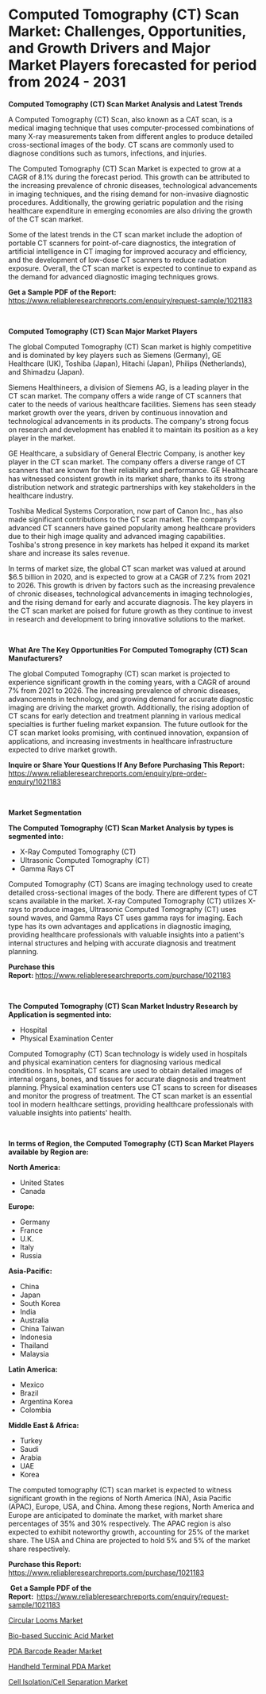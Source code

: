 <p><h1>Computed Tomography (CT) Scan Market: Challenges, Opportunities, and Growth Drivers and Major Market Players forecasted for period from 2024 - 2031</h1></p><p><strong>Computed Tomography (CT) Scan Market Analysis and Latest Trends</strong></p>
<p><p>A Computed Tomography (CT) Scan, also known as a CAT scan, is a medical imaging technique that uses computer-processed combinations of many X-ray measurements taken from different angles to produce detailed cross-sectional images of the body. CT scans are commonly used to diagnose conditions such as tumors, infections, and injuries.</p><p>The Computed Tomography (CT) Scan Market is expected to grow at a CAGR of 8.1% during the forecast period. This growth can be attributed to the increasing prevalence of chronic diseases, technological advancements in imaging techniques, and the rising demand for non-invasive diagnostic procedures. Additionally, the growing geriatric population and the rising healthcare expenditure in emerging economies are also driving the growth of the CT scan market.</p><p>Some of the latest trends in the CT scan market include the adoption of portable CT scanners for point-of-care diagnostics, the integration of artificial intelligence in CT imaging for improved accuracy and efficiency, and the development of low-dose CT scanners to reduce radiation exposure. Overall, the CT scan market is expected to continue to expand as the demand for advanced diagnostic imaging techniques grows.</p></p>
<p><strong>Get a Sample PDF of the Report:&nbsp;</strong> <a href="https://www.reliableresearchreports.com/enquiry/request-sample/1021183">https://www.reliableresearchreports.com/enquiry/request-sample/1021183</a></p>
<p>&nbsp;</p>
<p><strong>Computed Tomography (CT) Scan Major Market Players</strong></p>
<p><p>The global Computed Tomography (CT) Scan market is highly competitive and is dominated by key players such as Siemens (Germany), GE Healthcare (UK), Toshiba (Japan), Hitachi (Japan), Philips (Netherlands), and Shimadzu (Japan). </p><p>Siemens Healthineers, a division of Siemens AG, is a leading player in the CT scan market. The company offers a wide range of CT scanners that cater to the needs of various healthcare facilities. Siemens has seen steady market growth over the years, driven by continuous innovation and technological advancements in its products. The company's strong focus on research and development has enabled it to maintain its position as a key player in the market.</p><p>GE Healthcare, a subsidiary of General Electric Company, is another key player in the CT scan market. The company offers a diverse range of CT scanners that are known for their reliability and performance. GE Healthcare has witnessed consistent growth in its market share, thanks to its strong distribution network and strategic partnerships with key stakeholders in the healthcare industry.</p><p>Toshiba Medical Systems Corporation, now part of Canon Inc., has also made significant contributions to the CT scan market. The company's advanced CT scanners have gained popularity among healthcare providers due to their high image quality and advanced imaging capabilities. Toshiba's strong presence in key markets has helped it expand its market share and increase its sales revenue.</p><p>In terms of market size, the global CT scan market was valued at around $6.5 billion in 2020, and is expected to grow at a CAGR of 7.2% from 2021 to 2026. This growth is driven by factors such as the increasing prevalence of chronic diseases, technological advancements in imaging technologies, and the rising demand for early and accurate diagnosis. The key players in the CT scan market are poised for future growth as they continue to invest in research and development to bring innovative solutions to the market.</p></p>
<p>&nbsp;</p>
<p><strong>What Are The Key Opportunities For Computed Tomography (CT) Scan Manufacturers?</strong></p>
<p><p>The global Computed Tomography (CT) scan market is projected to experience significant growth in the coming years, with a CAGR of around 7% from 2021 to 2026. The increasing prevalence of chronic diseases, advancements in technology, and growing demand for accurate diagnostic imaging are driving the market growth. Additionally, the rising adoption of CT scans for early detection and treatment planning in various medical specialties is further fueling market expansion. The future outlook for the CT scan market looks promising, with continued innovation, expansion of applications, and increasing investments in healthcare infrastructure expected to drive market growth.</p></p>
<p><strong>Inquire or Share Your Questions If Any Before Purchasing This Report:</strong> <a href="https://www.reliableresearchreports.com/enquiry/pre-order-enquiry/1021183">https://www.reliableresearchreports.com/enquiry/pre-order-enquiry/1021183</a></p>
<p>&nbsp;</p>
<p><strong>Market Segmentation</strong></p>
<p><strong>The Computed Tomography (CT) Scan Market Analysis by types is segmented into:</strong></p>
<p><ul><li>X-Ray Computed Tomography (CT)</li><li>Ultrasonic Computed Tomography (CT)</li><li>Gamma Rays CT</li></ul></p>
<p><p>Computed Tomography (CT) Scans are imaging technology used to create detailed cross-sectional images of the body. There are different types of CT scans available in the market. X-ray Computed Tomography (CT) utilizes X-rays to produce images, Ultrasonic Computed Tomography (CT) uses sound waves, and Gamma Rays CT uses gamma rays for imaging. Each type has its own advantages and applications in diagnostic imaging, providing healthcare professionals with valuable insights into a patient's internal structures and helping with accurate diagnosis and treatment planning.</p></p>
<p><strong>Purchase this Report:&nbsp;</strong><a href="https://www.reliableresearchreports.com/purchase/1021183">https://www.reliableresearchreports.com/purchase/1021183</a></p>
<p>&nbsp;</p>
<p><strong>The Computed Tomography (CT) Scan Market Industry Research by Application is segmented into:</strong></p>
<p><ul><li>Hospital</li><li>Physical Examination Center</li></ul></p>
<p><p>Computed Tomography (CT) Scan technology is widely used in hospitals and physical examination centers for diagnosing various medical conditions. In hospitals, CT scans are used to obtain detailed images of internal organs, bones, and tissues for accurate diagnosis and treatment planning. Physical examination centers use CT scans to screen for diseases and monitor the progress of treatment. The CT scan market is an essential tool in modern healthcare settings, providing healthcare professionals with valuable insights into patients' health.</p></p>
<p>&nbsp;</p>
<p><strong>In terms of Region, the Computed Tomography (CT) Scan Market Players available by Region are:</strong></p>
<p>
    <p> <strong> North America: </strong>
        <ul>
            <li>United States</li>
            <li>Canada</li>
        </ul>
        </p> 
    <p> <strong> Europe: </strong>
        <ul>
            <li>Germany</li>
            <li>France</li>
            <li>U.K.</li>
            <li>Italy</li>
            <li>Russia</li>
        </ul>
        </p> 
    <p> <strong> Asia-Pacific: </strong>
        <ul>
            <li>China</li>
            <li>Japan</li>
            <li>South Korea</li>
            <li>India</li>
            <li>Australia</li>
            <li>China Taiwan</li>
            <li>Indonesia</li>
            <li>Thailand</li>
            <li>Malaysia</li>
        </ul>
        </p> 
    <p> <strong> Latin America: </strong>
        <ul>
            <li>Mexico</li>
            <li>Brazil</li>
            <li>Argentina Korea</li>
            <li>Colombia</li>
        </ul>
        </p> 
    <p> <strong> Middle East & Africa: </strong>
        <ul>
            <li>Turkey</li>
            <li>Saudi</li>
            <li>Arabia</li>
            <li>UAE</li>
            <li>Korea</li>
        </ul>
    </p>
    </p>
<p><p>The computed tomography (CT) scan market is expected to witness significant growth in the regions of North America (NA), Asia Pacific (APAC), Europe, USA, and China. Among these regions, North America and Europe are anticipated to dominate the market, with market share percentages of 35% and 30% respectively. The APAC region is also expected to exhibit noteworthy growth, accounting for 25% of the market share. The USA and China are projected to hold 5% and 5% of the market share respectively.</p></p>
<p><strong>Purchase this Report: </strong><a href="https://www.reliableresearchreports.com/purchase/1021183">https://www.reliableresearchreports.com/purchase/1021183</a></p>
<p>&nbsp;<strong>Get a Sample PDF of the Report:&nbsp;&nbsp;</strong><a href="https://www.reliableresearchreports.com/enquiry/request-sample/1021183">https://www.reliableresearchreports.com/enquiry/request-sample/1021183</a></p>
<p><strong></strong></p>
<p><p><a href="https://medium.com/@twiladurgan/circular-looms-market-size-reveals-the-best-marketing-channels-in-global-industry-799f73dc118f">Circular Looms Market</a></p><p><a href="https://github.com/angelajermaine/Market-Research-Report-List-1/blob/main/bio-based-succinic-acid-market.md">Bio-based Succinic Acid Market</a></p><p><a href="https://medium.com/@kathrynlynch04/pda-barcode-reader-market-comprehensive-assessment-by-type-application-and-geography-51b16fce284b">PDA Barcode Reader Market</a></p><p><a href="https://medium.com/@kathrynlynch04/handheld-terminal-pda-market-size-cagr-trends-2024-2030-3cd4d1656628">Handheld Terminal PDA Market</a></p><p><a href="https://github.com/provorikovar/Market-Research-Report-List-3/blob/main/cell-isolationcell-separation-market.md">Cell Isolation/Cell Separation Market</a></p></p>